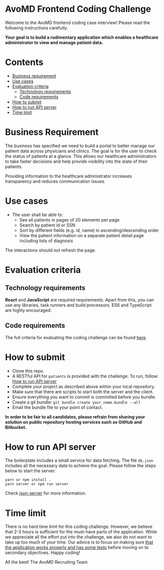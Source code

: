 # AvoMD Frontend Coding Challenge

Welcome to the AvoMD frontend coding case interview! Please read the following instructions carefully.

**Your goal is to build a rudimentary application which enables a healthcare administrator to view and manage patient data.**

# Contents

-   [Business requirement](#business-requirement)
-   [Use cases](#use-cases)
-   [Evaluation criteria](#evaluation-criteria)
    -   [Technology requirements](#technology-requirements)
    -   [Code requirements](Criteria.md#must-have)
-   [How to submit](#how-to-submit)
-   [How to run API server](#how-to-run-api-server)
-   [Time limit](#time-limit)

# Business Requirement

The business has specified we need to build a portal to better manage our patient data across physicians and clinics. The goal is for the user to check the status of patients at a glance. This allows our healthcare administrators to take faster decisions and help provide visibility into the state of their patients.

Providing information to the healthcare administrator increases transparency and reduces communication issues.

# Use cases

- The user shall be able to:
  - See all patients in pages of 20 elements per page
  - Search by patient id or SSN
  - Sort by different fields (e.g. id, name) in ascending/descending order
  - View the patient information on a separate patient detail page including lists of diagnosis

The interactions should not refresh the page.

# Evaluation criteria

## Technology requirements

**React** and **JavaScript** are required requirements. Apart from this, you can use any libraries, task runners and build processors. ES6 and TypeScript are highly encouraged.

## Code requirements

The full criteria for evaluating the coding challenge can be found [here](./Criteria.md).

# How to submit

- Clone this repo.
- A RESTful API for `patients` is provided with the challenge. To run, follow: [How to run API server](#how-to-run-api-server)
- Complete your project as described above within your local repository.
- Make sure that there are scripts to start both the server and the client.
- Ensure everything you want to commit is committed before you bundle.
- Create a git bundle: `git bundle create your_name.bundle --all`
- Email the bundle file to your point of contact.

**In order to be fair to all candidates, please refrain from sharing your solution on public repository hosting services such as GitHub and Bitbucket.**

# How to run API server

The boilerplate includes a small service for data fetching. The file `db.json` includes all the necessary data to achieve the goal. Please follow the steps below to start the server:

```
yarn or npm install .
yarn server or npm run server
```

Check [json-server](https://github.com/typicode/json-server) for more information.

# Time limit

There is no hard time limit for this coding challenge. However, we believe that 2-3 hours is sufficient for the must-have parts of the application. While we appreciate all the effort put into the challenge, we also do not want to take up too much of your time. Our advice is to focus on making sure [that the application works properly and has some tests](Criteria.md#must-have) before moving on to secondary objectives. Happy coding!

All the best!
The AvoMD Recruiting Team
